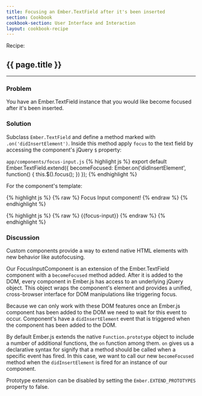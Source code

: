 ```yaml
---
title: Focusing an Ember.TextField after it's been inserted
section: Cookbook
cookbook-section: User Interface and Interaction
layout: cookbook-recipe
---
```

<span class="recipe-label">Recipe:</span>
## {{ page.title }}
-----
### Problem
You have an Ember.TextField instance that you would like become focused after it's been inserted.

### Solution
Subclass `Ember.TextField` and define a method marked with
`.on('didInsertElement')`. Inside this method apply `focus`
to the text field by accessing the component's jQuery `$` property:

`app/components/focus-input.js`
{% highlight js %}
export default Ember.TextField.extend({
  becomeFocused: Ember.on('didInsertElement', function() {
    this.$().focus();
  })
});
{% endhighlight %}

For the component's template:

{% highlight js %}
{% raw %}
Focus Input component!
{% endraw %}
{% endhighlight %}

{% highlight js %}
{% raw %}
{{focus-input}}
{% endraw %}
{% endhighlight %}

### Discussion
Custom components provide a way to extend native HTML elements with new behavior
like autofocusing.

Our FocusInputComponent is an extension of the Ember.TextField component
with a `becomeFocused` method added. After it is added to the DOM, every
component in Ember.js has access to an underlying jQuery object. This object wraps
the component's element and provides a unified, cross-browser interface for DOM
manipulations like triggering focus.

Because we can only work with these DOM features once an Ember.js component has
been added to the DOM we need to wait for this event to occur. Component's have a
`didInsertElement` event that is triggered when the component has been added to the
DOM.

By default Ember.js extends the native `Function.prototype` object to include a
number of additional functions, the `on` function among them.  `on` gives us a declarative
syntax for signify that a method should be called when a specific event has fired. In this case,
we want to call our new `becomeFocused` method when the `didInsertElement` is fired for an instance
of our component.

Prototype extension can be disabled by setting the `Ember.EXTEND_PROTOTYPES` property to false.

<!---#### Example
<a class="jsbin-embed" href="http://jsbin.com/yejamevaqa/1/embed?live">JS Bin</a>-->
